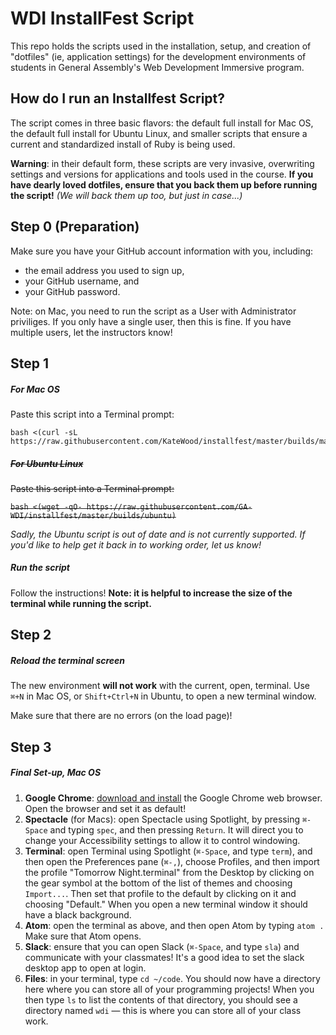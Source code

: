 # WDI InstallFest Script

This repo holds the scripts used in the installation, setup, and creation of
"dotfiles" (ie, application settings) for the development environments of
students in General Assembly's Web Development Immersive program.

## How do I run an Installfest Script?

The script comes in three basic flavors: the default full install for Mac OS,
the default full install for Ubuntu Linux, and smaller scripts that ensure a
current and standardized install of Ruby is being used.

**Warning**: in their default form, these scripts are very invasive,
overwriting settings and versions for applications and tools used in the
course. **If you have dearly loved dotfiles, ensure that you back them up before
running the script!** *(We will back them up too, but just in case...)*

## Step 0 (Preparation)

Make sure you have your GitHub account information with you, including:

- the email address you used to sign up,
- your GitHub username, and
- your GitHub password.

Note: on Mac, you need to run the script as a User with Administrator
priviliges. If you only have a single user, then this is fine. If you
have multiple users, let the instructors know!

## Step 1

##### For Mac OS

Paste this script into a Terminal prompt:

```
bash <(curl -sL https://raw.githubusercontent.com/KateWood/installfest/master/builds/mac)
```

##### ~~For Ubuntu Linux~~

~~Paste this script into a Terminal prompt:~~

~~`bash <(wget -qO- https://raw.githubusercontent.com/GA-WDI/installfest/master/builds/ubuntu)`~~

*Sadly, the Ubuntu script is out of date and is not currently
supported. If you'd like to help get it back in to working order, let us
know!*

##### Run the script

Follow the instructions! **Note: it is helpful to increase the size of the
terminal while running the script.**

## Step 2

##### Reload the terminal screen

The new environment **will not work** with the current, open, terminal. Use
`⌘+N` in Mac OS, or `Shift+Ctrl+N` in Ubuntu, to open a new terminal
window.

Make sure that there are no errors (on the load page)!

## Step 3

##### Final Set-up, Mac OS

1. **Google Chrome**: [download and install][chrome-link] the Google Chrome
   web browser. Open the browser and set it as default!
2. **Spectacle** (for Macs): open Spectacle using Spotlight, by pressing `⌘-Space`
   and typing `spec`, and then pressing `Return`. It will direct you to change
   your Accessibility settings to allow it to control windowing.
3. **Terminal**: open Terminal using Spotlight (`⌘-Space`, and type `term`),
   and then open the Preferences pane (`⌘-,`), choose Profiles, and then import
   the profile "Tomorrow Night.terminal" from the Desktop by clicking on the
   gear symbol at the bottom of the list of themes and choosing `Import...`.
   Then set that profile to the default by clicking on it and choosing
   "Default." When you open a new terminal window it should have a black
   background.
4. **Atom**: open the terminal as above, and then open Atom
   by typing `atom .` Make sure that Atom opens.
5. **Slack**: ensure that you can open Slack (`⌘-Space`, and type `sla`) and
   communicate with your classmates! It's a good idea to set the slack desktop
   app to open at login.
6. **Files**: in your terminal, type `cd ~/code`. You should now have a
   directory here where you can store all of your programming projects! When
   you then type `ls` to list the contents of that directory, you should see
   a directory named `wdi` — this is where you can store all of your class
   work.

<!-- LINKS -->

[chrome-link]: https://www.google.com/chrome/browser/desktop
